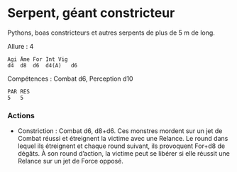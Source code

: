 
# Serpent, géant constricteur
Pythons, boas constricteurs et autres serpents de plus de 5 m de long.

Allure : 4
```
Agi	Âme	For	Int	Vig
d4	d8	d6	d4(A)	d6
```
Compétences : Combat d6, Perception d10
```
PAR	RES
5	5
```

### Actions
- Constriction : Combat d6, d8+d6. Ces monstres mordent sur un jet de Combat réussi et étreignent la victime avec une Relance. Le round dans lequel ils étreignent et chaque round suivant, ils provoquent For+d8 de dégâts. À son round d’action, la victime peut se libérer si elle réussit une Relance sur un jet de Force opposé.
